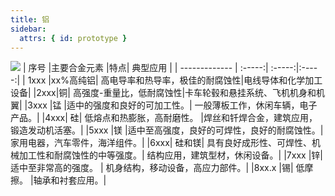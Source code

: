 ```yaml
---
title: 铝
sidebar:
  attrs: { id: prototype }
---
```




![](https://nexmaker-profabx.oss-cn-hangzhou.aliyuncs.com/img/iqsdirectory.png)
| 序号 |主要合金元素 |特点|   典型应用 | 
| ------------- | :-----:| :-----:|:-----:|
| 1xxx |xx%高纯铝| 高电导率和热导率，极佳的耐腐蚀性|电线导体和化学加工设备|
|2xxx|铜|	高强度-重量比，低耐腐蚀性|卡车轮毂和悬挂系统、飞机机身和机翼|
|3xxx	|锰	|适中的强度和良好的可加工性。|	一般薄板工作，休闲车辆，电子产品。|
|4xxx|	硅|	低熔点和热膨胀，高耐磨性。	|焊丝和钎焊合金，建筑应用，锻造发动机活塞。|
|5xxx	|镁	|适中至高强度，良好的可焊性，良好的耐腐蚀性。|	家用电器，汽车零件，海洋组件。|
|6xxx|	硅和镁|	具有良好成形性、可焊性、机械加工性和耐腐蚀性的中等强度。|	结构应用，建筑型材，休闲设备。|
|7xxx	|锌|	适中至非常高的强度。	|	机身结构，移动设备，高应力部件。|
|8xx.x	|锡|	低摩擦。	|轴承和衬套应用。|